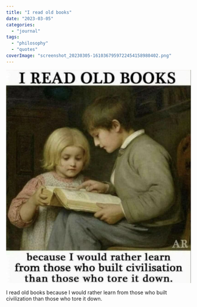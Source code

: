```yaml
---
title: "I read old books"
date: "2023-03-05"
categories: 
  - "journal"
tags: 
  - "philosophy"
  - "quotes"
coverImage: "screenshot_20230305-1610367959722454158980402.png"
---
```


![](images/screenshot_20230305-1610367959722454158980402-887x1024.png)

I read old books because I would rather learn from those who built civilization than those who tore it down.
